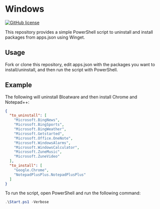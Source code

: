 # Windows

[![GitHub license](http://img.shields.io/github/license/tinnguyentg/windows)](https://github.com/tinnguyentg/windows/blob/master/LICENSE)

This repository provides a simple PowerShell script to uninstall and install packages from apps.json using Winget.

## Usage

Fork or clone this repository, edit apps.json with the packages you want to install/uninstall, and then run the script with PowerShell.

## Example

The following will uninstall Bloatware and then install Chrome and Notepad++:

```json
{
  "to_uninstall": [
    "Microsoft.BingNews",
    "Microsoft.BingSports",
    "Microsoft.BingWeather",
    "Microsoft.Getstarted",
    "Microsoft.Office.OneNote",
    "Microsoft.WindowsAlarms",
    "Microsoft.WindowsCalculator",
    "Microsoft.ZuneMusic",
    "Microsoft.ZuneVideo"
  ],
  "to_install": [
    "Google.Chrome",
    "NotepadPlusPlus.NotepadPlusPlus"
  ]
}
```

To run the script, open PowerShell and run the following command:

```powershell
.\Start.ps1 -Verbose
```
